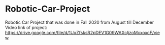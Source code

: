 # Robotic-Car-Project
Robotic Car Project that was done in Fall 2020 from August till December
Video link of project: https://drive.google.com/file/d/1UoZfsksR2pDEV1G09WAXcIjzoMcxoxcF/view
